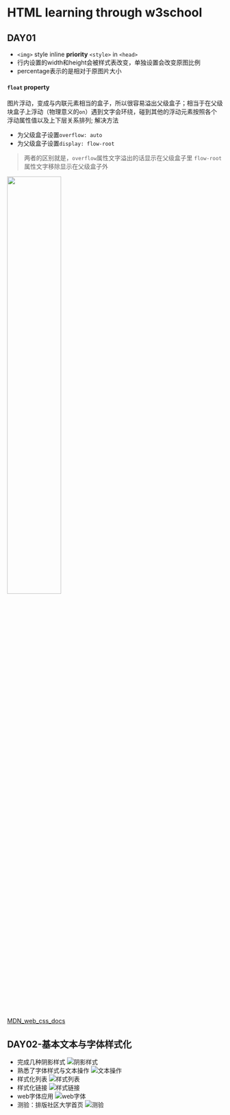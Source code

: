 # HTML learning through w3school
## DAY01
- `<img>` style inline  <b>priority</b> `<style>` in `<head>` 
- 行内设置的width和height会被样式表改变，单独设置会改变原图比例
- percentage表示的是相对于原图片大小
#### `float` property
图片浮动，变成与内联元素相当的盒子，所以很容易溢出父级盒子；相当于在父级块盒子上浮动（物理意义的`on`）遇到文字会环绕，碰到其他的浮动元素按照各个浮动属性值以及上下层关系排列;
解决方法
- 为父级盒子设置`overflow: auto`
- 为父级盒子设置`display: flow-root`
> 两者的区别就是，`overflow`属性文字溢出的话显示在父级盒子里
> `flow-root`属性文字移除显示在父级盒子外

<img src="https://cdn.jsdelivr.net/gh/xiaonlin23/images/float.png" style="width:50%">

<a href="https://developer.mozilla.org/zh-CN/docs/Web/Guide/CSS/Block_formatting_context#%E5%8C%85%E5%90%AB%E5%86%85%E9%83%A8%E6%B5%AE%E5%8A%A8">MDN_web_css_docs</a>
## DAY02-基本文本与字体样式化
- 完成几种阴影样式
  ![阴影样式](https://cdn.jsdelivr.net/gh/xiaonlin23/images/uTools_1675082755198.png)
- 熟悉了字体样式与文本操作
  ![文本操作](https://cdn.jsdelivr.net/gh/xiaonlin23/images/uTools_1675082945354.png)
- 样式化列表
  ![样式列表](https://cdn.jsdelivr.net/gh/xiaonlin23/images/uTools_1675084738961.png)
- 样式化链接
  ![样式链接](https://cdn.jsdelivr.net/gh/xiaonlin23/images/uTools_1675132483123.png)
- web字体应用
  ![web字体](https://cdn.jsdelivr.net/gh/xiaonlin23/images/uTools_1675138636243.png)
- 测验：排版社区大学首页
![测验](https://cdn.jsdelivr.net/gh/xiaonlin23/images/uTools_1675148390911.png)
